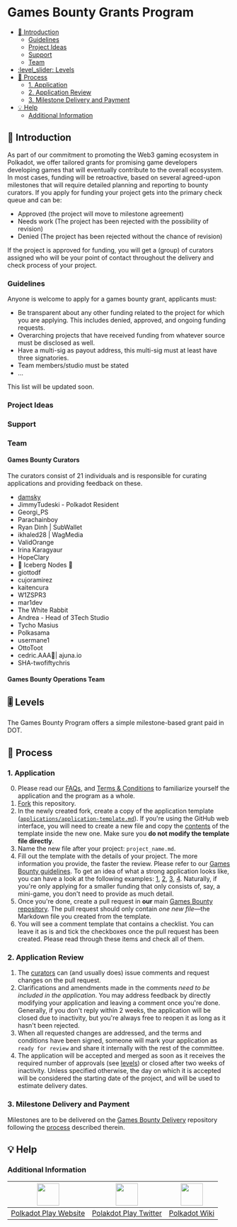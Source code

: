 # Games Bounty Grants Program<!-- omit in toc -->

- [:wave: Introduction](#wave-introduction)
  - [Guidelines](#guidelines)
  - [Project Ideas](#project-ideas)
  - [Support](#support)
  - [Team](#team)
- [:level\_slider: Levels](#level_slider-levels)
- [:pencil: Process](#pencil-process)
  - [1. Application](#1-application)
  - [2. Application Review](#2-application-review)
  - [3. Milestone Delivery and Payment](#3-milestone-delivery-and-payment)
- [:bulb: Help](#bulb-help)
  - [Additional Information](#additional-information)

## :wave: Introduction

As part of our commitment to promoting the Web3 gaming ecosystem in Polkadot, we offer tailored grants for promising game developers developing games that will eventually contribute to the overall ecosystem. In most cases, funding will be retroactive, based on several agreed-upon milestones that will require detailed planning and reporting to bounty curators. If you apply for funding your project gets into the primary check queue and can be:

- Approved (the project will move to milestone agreement) 
- Needs work (The project has been rejected with the possibility of revision)
- Denied (The project has been rejected without the chance of revision)

If the project is approved for funding, you will get a (group) of curators assigned who will be your point of contact throughout the delivery and check process of your project.

### Guidelines

Anyone is welcome to apply for a games bounty grant, applicants must:
- Be transparent about any other funding related to the project for which you are applying. This includes denied, approved, and ongoing funding requests.
- Overarching projects that have received funding from whatever source must be disclosed as well.
- Have a multi-sig as payout address, this multi-sig must at least have three signatories.
- Team members/studio must be stated
- ... 

This list will be updated soon.

### Project Ideas

### Support

### Team

#### Games Bounty Curators<!-- omit in toc -->

The curators consist of 21 individuals and is responsible for curating applications and providing feedback on these.

- [damsky](https://github.com/darkfriend77)
- JimmyTudeski - Polkadot Resident
- Georgi_PS
- Parachainboy
- Ryan Dinh | SubWallet
- ikhaled28 | WagMedia
- ValidOrange
- Irina Karagyaur
- HopeClary
- 🧊 Iceberg Nodes 🧊
- giottodf
- cujoramirez
- kaitencura
- W1ZSPR3
- mar1dev
- The White Rabbit
- Andrea - Head of 3Tech Studio
- Tycho Masius
- Polkasama
- usermane1
- OttoToot
- cedric.AAA🦊| ajuna.io
- SHA-twofiftychris

#### Games Bounty Operations Team<!-- omit in toc -->

## :level_slider: Levels

The Games Bounty Program offers a simple milestone-based grant paid in DOT.

## :pencil: Process

### 1. Application

   0. Please read our [FAQs](https://github.com/PolkadotPlay/GamesBounty/blob/master/docs/faq.md), and [Terms & Conditions](https://github.com/PolkadotPlay/GamesBounty/blob/master/docs/T%26Cs.md) to familiarize yourself the application and the program as a whole.
   1. [Fork](https://github.com/PolkadotPlay/GamesBounty/fork) this repository.
   2. In the newly created fork, create a copy of the application template ([`applications/application-template.md`](applications/application-template.md)). If you're using the GitHub web interface, you will need to create a new file and copy the [contents](https://raw.githubusercontent.com/PolkadotPlay/GamesBounty/master/applications/application-template.md) of the template inside the new one. Make sure you **do not modify the template file directly**.
   3. Name the new file after your project: `project_name.md`.
   4. Fill out the template with the details of your project. The more information you provide, the faster the review. Please refer to our [Games Bounty guidelines](https://github.com/PolkadotPlay/GamesBounty/blob/master/docs/gamesbounty_guidelines.md). To get an idea of what a strong application looks like, you can have a look at the following examples:  [1](https://github.com/PolkadotPlay/GamesBounty/blob/master/applications/project_bbb_1.md), [2](https://github.com/PolkadotPlay/GamesBounty/blob/master/applications/project_game_example1.md), [3](https://github.com/PolkadotPlay/GamesBounty/blob/master/applications/project_game_example2.md), [4](https://github.com/PolkadotPlay/GamesBounty/blob/master/applications/project_game_example3.md). Naturally, if you're only applying for a smaller funding that only consists of, say, a mini-game, you don't need to provide as much detail.
   5. Once you're done, create a pull request in **our** main [Games Bounty repository](https://github.com/PolkadotPlay/GamesBounty). The pull request should only contain _one new file_—the Markdown file you created from the template.
   6. You will see a comment template that contains a checklist. You can leave it as is and tick the checkboxes once the pull request has been created. Please read through these items and check all of them.

### 2. Application Review

   1. The [curators](#games-bounty-curators) can (and usually does) issue comments and request changes on the pull request.
   2. Clarifications and amendments made in the comments _need to be included in the application_. You may address feedback by directly modifying your application and leaving a comment once you're done. Generally, if you don't reply within 2 weeks, the application will be closed due to inactivity, but you're always free to reopen it as long as it hasn't been rejected.
   3. When all requested changes are addressed, and the terms and conditions have been signed, someone will mark your application as `ready for review` and share it internally with the rest of the committee.
   4. The application will be accepted and merged as soon as it receives the required number of approvals (see [levels](#level_slider-levels)) or closed after two weeks of inactivity. Unless specified otherwise, the day on which it is accepted will be considered the starting date of the project, and will be used to estimate delivery dates.

### 3. Milestone Delivery and Payment

   Milestones are to be delivered on the [Games Bounty Delivery](https://github.com/PolkadotPlay/GamesBounty/) repository following the [process](https://github.com/PolkadotPlay/GamesBounty#mailbox-milestone-delivery-process) described therein.

## :bulb: Help

### Additional Information

<div align="center">

| <img src="static/img/Web.svg?s=50" width="50"></img> | <img src="static/img/Twitter.svg?s=50" width="50"></img> | <img src="static/img/Learn.svg?s=50" width="50"></img> |
| :-: | :-: | :-: |
| [Polkadot Play Website](https://polkadotplay.org) | [Polakdot Play Twitter](https://twitter.com/PlayPolkadot) | [Polkadot Wiki](https://wiki.polkadot.network/en/) |

</div>
